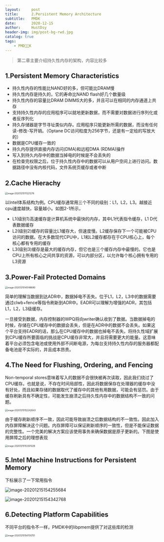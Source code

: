 ```yaml
---
layout:     post
title:      2.Persistent Memory Architecture
subtitle:   PMDK
date:       2020-12-15
author:     HustDsy
header-img: img/post-bg-rwd.jpg
catalog: true
tags:
    - PMDK
---
```


> 第二章主要介绍持久性内存的架构，内容比较多

## **1.Persistent Memory Characteristics**

- 持久性内存的性能比NAND好的多，但可能比DRAM慢
- 持久性内存是持久的，它的寿命比NAND flash好几个数量级
- 持久性内存的容量比DRAM DIMMS大的多，并且可以在相同的内存通道上共存
- 支持持久性内存的应用程序可以就地更新数据，而不需要对数据进行序列化或者反序列化
- 持久存储器是字节寻址类似内存。应用程序只能更新所需的数据，而没有任何读-修改-写开销。（Optane DC访问粒度为256字节，还是有一定给的写放大的）
- 数据是CPU缓存一致的
- 持久内存提供直接内存访问(DMA)和远程DMA (RDMA)操作
- 写入到持久内存中的数据当掉电的时候是不会丢失的
- 在检查完权限之后，位于持久性内存中的数据可以从用户空间上进行访问。数据路径中没有内核代码，文件系统页缓存或者中断

## 2.Cache Hierachy

<img src="https://gitee.com/hustdsy/blog-img/raw/master/image-20201215111221276.png" alt="image-20201215111221276" style="zoom:50%;" />

以Intel体系结构为例。CPU缓存通常用三个不同的级别：L1，L2，L3。越接近cpu速度越快，容量越小。如图2-1所示，

- L1(级别1)高速缓存是计算机系统中最快的内存，其中L1代表指令缓存，L1 D代表数据缓存
- L2(级别2)缓存的容量比L1缓存大，但速度慢。L2缓存保存下一个可能被CPU访问的数据。在大多数现代CPU中，L1和L2缓存都存在于CPU核心上，每个核心都有专用的缓存
- L3(级别3)缓存是最大的缓存内存，但它也是三个缓存内存中最慢的。它也是CPU上所有核心之间共享的资源，可以内部分区，以允许每个核心拥有专用的L3资源

## 3.**Power-Fail Protected Domains**

<img src="https://gitee.com/hustdsy/blog-img/raw/master/image-20201215145146690.png" alt="image-20201215145146690" style="zoom:50%;" />

简单的理解当数据到达ADR中，数据掉电不丢失。位于L1，L2，L3中的数据需要通过clwb+fence等指令刷新到ADR中。EADR可以理解为增强的ADR，其包括L1，L2，L3级缓存。

一旦接受到数据，内存控制器的WPQ将向writer确认收到了数据。当数据掉电的时候，存储在CPU缓存中的数据会丢失，但是在ADR中的数据不会丢失。如果这个平台支持EADR的话，那么在CPU缓存中的数据也掉电不丢失。将持久性域扩展到CPU缓存所要面临的挑战是CPU缓存非常大，并且将需要更大的能量。这意味着平台必须包含电池或使用外部不间断电源，为每台支持持久性内存的服务器都配备电池是不实际的，并且成本昂贵。

## 4.The Need for Flushing, Ordering, and Fencing

Non-temporal stores意味着写入的数据不会很快被再次读取，因此我们绕过了CPU缓存。也就是说，不存在时间局部性，因此将数据保存在处理器的缓存中没有好处，而且如果存储的数据取代了缓存中的其他有用数据，可能会有惩罚。由于缓存刷新具有不确定性，可能发生崩溃之后持久性内存中的数据结构不一致的问题。

<img src="https://cdn.jsdelivr.net/gh/HustDsy/Picture/image-20201215152242643.png" alt="image-20201215152242643" style="zoom:50%;" />

由于缓存刷新顺序不一致，因此可能导致崩溃之后数据结构的不一致性。因此加入内存屏障解决这个问题。内存屏障可以保证刷新顺序的一致性，但是不能保证数据的完整性。一个完美的解决方案应该使用事务来确保数据是原子更新的。下图是使用屏障之后的理想表现

<img src="https://cdn.jsdelivr.net/gh/HustDsy/Picture/image-20201215153301226.png" alt="image-20201215153301226" style="zoom:50%;" />

## 5.Intel Machine Instructions for Persistent Memory

下标展示了一下常用指令

![image-20201215154255684](https://cdn.jsdelivr.net/gh/HustDsy/Picture/image-20201215154255684.png)

![image-20201215154342768](https://cdn.jsdelivr.net/gh/HustDsy/Picture/image-20201215154342768.png)

## 6.**Detecting Platform Capabilities**

不同平台的指令不一样，PMDK中的libpmem提供了对这些库的检测

<img src="https://cdn.jsdelivr.net/gh/HustDsy/Picture/image-20201215154700751.png" alt="image-20201215154700751" style="zoom:50%;" />

